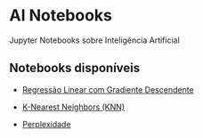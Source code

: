 AI Notebooks
============

Jupyter Notebooks sobre Inteligência Artificial

## Notebooks disponíveis

- [Regressão Linear com Gradiente Descendente](https://nbviewer.jupyter.org/github/yurimalheiros/ai-notebooks/blob/master/ml/gdlinearregression.ipynb)

- [K-Nearest Neighbors (KNN)](https://nbviewer.jupyter.org/github/yurimalheiros/ai-notebooks/blob/master/ml/knn.ipynb)

- [Perplexidade](https://nbviewer.jupyter.org/github/yurimalheiros/ai-notebooks/blob/master/nlp/perplexity.ipynb)
